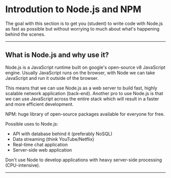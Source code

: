 # Introdution to Node.js and NPM

The goal with this section is to get you (student) to write code with Node.js as fast as possible but without worrying to much about what's happening behind the scenes.

---

## What is Node.js and why use it?

Node.js is a JavaScript runtime built on google's open-source v8 JavaScript engine. Usually JavaScript runs on the browser, with Node we can take JavaScript and run it outside of the browser.

This means that we can use Node.js as a web server to build fast, highly scalable network application (back-end). Another pro to use Node.js is that we can use JavaScript across the entire stack which will result in a faster and more efficient development.

NPM: huge library of open-source packages available for everyone for free.

Possible uses to Node.js:

- API with database behind it (preferably NoSQL)
- Data streaming (think YouTube/Netflix)
- Real-time chat application
- Server-side web application

Don't use Node to develop applications with heavy server-side processing (CPU-intensive).

---
